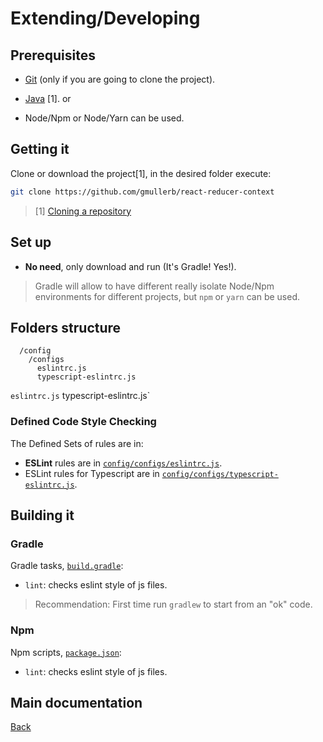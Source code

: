 # Extending/Developing

## Prerequisites

* [Git](https://git-scm.com/downloads) (only if you are going to clone the project).

* [Java](http://www.oracle.com/technetwork/java/javase/downloads) [1].
or
* Node/Npm or Node/Yarn can be used.

## Getting it

Clone or download the project[1], in the desired folder execute:

```sh
git clone https://github.com/gmullerb/react-reducer-context
```

> [1] [Cloning a repository](https://help.github.com/articles/cloning-a-repository/)

## Set up

* **No need**, only download and run (It's Gradle! Yes!).

> Gradle will allow to have different really isolate Node/Npm environments for different projects, but `npm` or `yarn` can be used.

## Folders structure

```
  /config
    /configs
      eslintrc.js
      typescript-eslintrc.js
```

`eslintrc.js`
typescript-eslintrc.js`

### Defined Code Style Checking

The Defined Sets of rules are in:

* **ESLint** rules are in [`config/configs/eslintrc.js`](./config/configs/eslintrc.js).
* ESLint rules for Typescript are in [`config/configs/typescript-eslintrc.js`](./config/configs/typescript-eslintrc.js).

## Building it

### Gradle

Gradle tasks, [`build.gradle`](../build.gradle):

* `lint`: checks eslint style of js files.

> Recommendation: First time run `gradlew` to start from an "ok" code.

### Npm

Npm scripts, [`package.json`](../package.json):

* `lint`: checks eslint style of js files.

## Main documentation

[Back](../README.md)
